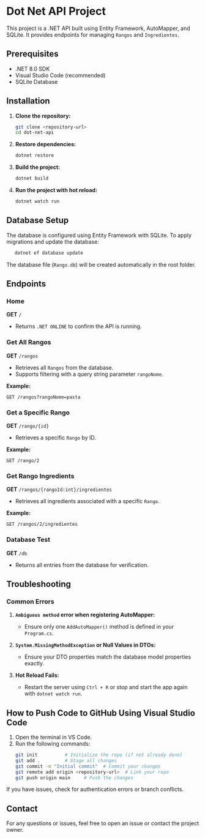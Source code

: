 # Dot Net API Project

This project is a .NET API built using Entity Framework, AutoMapper, and SQLite. It provides endpoints for managing `Rangos` and `Ingredientes`.

## Prerequisites

- .NET 8.0 SDK
- Visual Studio Code (recommended)
- SQLite Database

## Installation

1. **Clone the repository:**
   ```bash
   git clone <repository-url>
   cd dot-net-api
   ```

2. **Restore dependencies:**
   ```bash
   dotnet restore
   ```

3. **Build the project:**
   ```bash
   dotnet build
   ```

4. **Run the project with hot reload:**
   ```bash
   dotnet watch run
   ```

## Database Setup

The database is configured using Entity Framework with SQLite. To apply migrations and update the database:

```bash
   dotnet ef database update
```

The database file (`Rango.db`) will be created automatically in the root folder.

## Endpoints

### Home
**GET** `/`
- Returns `.NET ONLINE` to confirm the API is running.

### Get All Rangos
**GET** `/rangos`
- Retrieves all `Rangos` from the database.
- Supports filtering with a query string parameter `rangoNome`.

**Example:**
```
GET /rangos?rangoNome=pasta
```

### Get a Specific Rango
**GET** `/rango/{id}`
- Retrieves a specific `Rango` by ID.

**Example:**
```
GET /rango/2
```

### Get Rango Ingredients
**GET** `/rangos/{rangoId:int}/ingredientes`
- Retrieves all ingredients associated with a specific `Rango`.

**Example:**
```
GET /rangos/2/ingredientes
```

### Database Test
**GET** `/db`
- Returns all entries from the database for verification.

## Troubleshooting

### Common Errors
1. **`Ambiguous method` error when registering AutoMapper:**
   - Ensure only one `AddAutoMapper()` method is defined in your `Program.cs`.

2. **`System.MissingMethodException` or Null Values in DTOs:**
   - Ensure your DTO properties match the database model properties exactly.

3. **Hot Reload Fails:**
   - Restart the server using `Ctrl + R` or stop and start the app again with `dotnet watch run`.

## How to Push Code to GitHub Using Visual Studio Code

1. Open the terminal in VS Code.
2. Run the following commands:
   ```bash
   git init          # Initialize the repo (if not already done)
   git add .         # Stage all changes
   git commit -m "Initial commit"  # Commit your changes
   git remote add origin <repository-url>  # Link your repo
   git push origin main     # Push the changes
   ```

If you have issues, check for authentication errors or branch conflicts.

## Contact
For any questions or issues, feel free to open an issue or contact the project owner.

